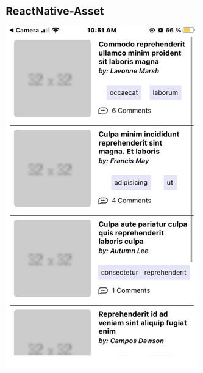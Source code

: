 # ReactNative-Asset

![Native-Asset](https://github.com/LauraCanon/ReactNative-Asset/blob/main/assets/Native-Asset.PNG)
